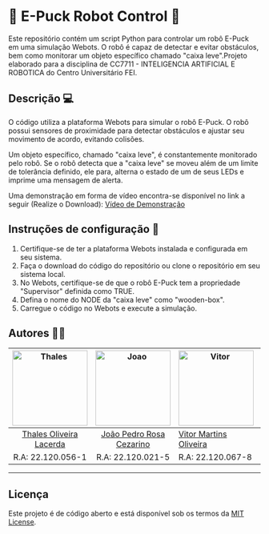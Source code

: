 # 🤖 E-Puck Robot Control 🤖

Este repositório contém um script Python para controlar um robô E-Puck em uma simulação Webots. O robô é capaz de detectar e evitar obstáculos, bem como monitorar um objeto específico chamado "caixa leve".Projeto elaborado para a disciplina de CC7711 - INTELIGENCIA ARTIFICIAL E ROBOTICA do Centro Universitário FEI.

## Descrição 💻

O código utiliza a plataforma Webots para simular o robô E-Puck. O robô possui sensores de proximidade para detectar obstáculos e ajustar seu movimento de acordo, evitando colisões.

Um objeto específico, chamado "caixa leve", é constantemente monitorado pelo robô. Se o robô detecta que a "caixa leve" se moveu além de um limite de tolerância definido, ele para, alterna o estado de um de seus LEDs e imprime uma mensagem de alerta.

Uma demonstração em forma de vídeo encontra-se disponível no link a seguir (Realize o Download): [Vídeo de Demonstração](https://github.com/akajhon/E-Puck-Robot-Control/blob/main/video-simulacao.mp4)

## Instruções de configuração 📖

1. Certifique-se de ter a plataforma Webots instalada e configurada em seu sistema.
2. Faça o download do código do repositório ou clone o repositório em seu sistema local.
3. No Webots, certifique-se de que o robô E-Puck tem a propriedade "Supervisor" definida como TRUE.
4. Defina o nome do NODE da "caixa leve" como "wooden-box".
5. Carregue o código no Webots e execute a simulação.

## Autores 👨‍💻
| <img src="https://avatars.githubusercontent.com/u/63318165?v=4" alt="Thales" width="150"/> | <img src="https://avatars.githubusercontent.com/u/69048604?v=4" alt="Joao" width="150"/> | <img src="https://avatars.githubusercontent.com/u/65295232?v=4" alt="Vitor" width="150"/> | <img src="https://avatars.githubusercontent.com/u/72151253?v=4" alt="Hugo" width="150"/> |
|:-------------------------------------------------------------------------------------------:|:-------------------------------------------------------------------------------------------:|---------------------------------------------------------------------------------------------|--------------------------------------------------------------------------------------------|
| [Thales Oliveira Lacerda](https://github.com/LacThales)                                 | [João Pedro Rosa Cezarino](https://github.com/akajhon)                                      | [Vitor Martins Oliveira](https://github.com/vihmar)                                         | [Hugo Linhares Oliveira](https://github.com/hugolinhareso)                                       |
| R.A: 22.120.056-1                                                                          | R.A: 22.120.021-5                                                                           | R.A: 22.120.067-8                                                                           | R.A: 22.120.046-2                                                                          |
***

## Licença

Este projeto é de código aberto e está disponível sob os termos da [MIT License](https://opensource.org/licenses/MIT).

